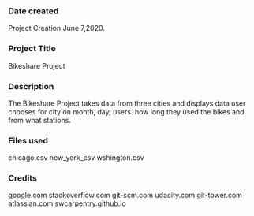 ### Date created
Project Creation June 7,2020.

### Project Title
Bikeshare Project

### Description
The Bikeshare Project takes data from three cities and displays data user chooses for city on month, day, users. how long they used the bikes and from what stations.

### Files used
chicago.csv
new_york_csv
wshington.csv

### Credits
google.com
stackoverflow.com
git-scm.com
udacity.com
git-tower.com
atlassian.com
swcarpentry.github.io
